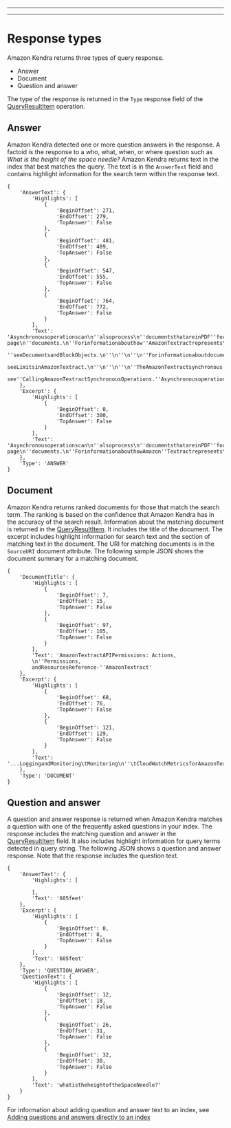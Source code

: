 --------

--------

# Response types<a name="response-types"></a>

Amazon Kendra returns three types of query response\.
+ Answer
+ Document
+ Question and answer

The type of the response is returned in the `Type` response field of the [QueryResultItem](API_QueryResultItem.md) operation\. 

## Answer<a name="query-answer"></a>

Amazon Kendra detected one or more question answers in the response\. A factoid is the response to a who, what, when, or where question such as *What is the height of the space needle?* Amazon Kendra returns text in the index that best matches the query\. The text is in the `AnswerText` field and contains highlight information for the search term within the response text\. 

```
{
    'AnswerText': {
        'Highlights': [
            {
                'BeginOffset': 271,
                'EndOffset': 279,
                'TopAnswer': False
            },
            {
                'BeginOffset': 481,
                'EndOffset': 489,
                'TopAnswer': False
            },
            {
                'BeginOffset': 547,
                'EndOffset': 555,
                'TopAnswer': False
            },
            {
                'BeginOffset': 764,
                'EndOffset': 772,
                'TopAnswer': False
            }
        ],
        'Text': 'Asynchronousoperationscan\n''alsoprocess\n''documentsthatareinPDF''format.UsingPDFformatfilesallowsyoutoprocess''multi-page\n''documents.\n''Forinformationabouthow''AmazonTextractrepresents\n''documentsasBlockobjects,
        ''seeDocumentsandBlockObjects.\n''\n''\n''\n''Forinformationaboutdocument''limits,
        seeLimitsinAmazonTextract.\n''\n''\n''\n''TheAmazonTextractsynchronous''operationscanprocessdocumentsstoredinanAmazon\n''S3Bucketoryoucanpass''base64encodedimagebytes.\n''Formoreinformation,
        see''CallingAmazonTextractSynchronousOperations.''Asynchronousoperationsrequireinputdocuments\n''tobesuppliedinanAmazon''S3Bucket.'
    },
    'Excerpt': {
        'Highlights': [
            {
                'BeginOffset': 0,
                'EndOffset': 300,
                'TopAnswer': False
            }
        ],
        'Text': 'Asynchronousoperationscan\n''alsoprocess\n''documentsthatareinPDF''format.UsingPDFformatfilesallowsyoutoprocess''multi-page\n''documents.\n''ForinformationabouthowAmazon''Textractrepresents\n'''
    },
    'Type': 'ANSWER'
}
```

## Document<a name="query-document"></a>

Amazon Kendra returns ranked documents for those that match the search term\. The ranking is based on the confidence that Amazon Kendra has in the accuracy of the search result\. Information about the matching document is returned in the [QueryResultItem](API_QueryResultItem.md)\. It includes the title of the document\. The excerpt includes highlight information for search text and the section of matching text in the document\. The URI for matching documents is in the `SourceURI` document attribute\. The following sample JSON shows the document summary for a matching document\.

```
{
    'DocumentTitle': {
        'Highlights': [
            {
                'BeginOffset': 7,
                'EndOffset': 15,
                'TopAnswer': False
            },
            {
                'BeginOffset': 97,
                'EndOffset': 105,
                'TopAnswer': False
            }
        ],
        'Text': 'AmazonTextractAPIPermissions: Actions,
        \n''Permissions,
        andResourcesReference-''AmazonTextract'
    },
    'Excerpt': {
        'Highlights': [
            {
                'BeginOffset': 68,
                'EndOffset': 76,
                'TopAnswer': False
            },
            {
                'BeginOffset': 121,
                'EndOffset': 129,
                'TopAnswer': False
            }
        ],
        'Text': '...LoggingandMonitoring\tMonitoring\n''\tCloudWatchMetricsforAmazonTextract\n''\tLoggingAmazonTextractAPICallswithAWSCloudTrail\n''\tAPIReference\tActions\tAnalyzeDocument\n''\tDetectDocumentText\n''\tGetDocumentAnalysis...'
    },
    'Type': 'DOCUMENT'
}
```

## Question and answer<a name="query-question-answer"></a>

A question and answer response is returned when Amazon Kendra matches a question with one of the frequently asked questions in your index\. The response includes the matching question and answer in the [QueryResultItem](API_QueryResultItem.md) field\. It also includes highlight information for query terms detected in query string\. The following JSON shows a question and answer response\. Note that the response includes the question text\. 

```
{
    'AnswerText': {
        'Highlights': [
            
        ],
        'Text': '605feet'
    },
    'Excerpt': {
        'Highlights': [
            {
                'BeginOffset': 0,
                'EndOffset': 8,
                'TopAnswer': False
            }
        ],
        'Text': '605feet'
    },
    'Type': 'QUESTION_ANSWER',
    'QuestionText': {
        'Highlights': [
            {
                'BeginOffset': 12,
                'EndOffset': 18,
                'TopAnswer': False
            },
            {
                'BeginOffset': 26,
                'EndOffset': 31,
                'TopAnswer': False
            },
            {
                'BeginOffset': 32,
                'EndOffset': 38,
                'TopAnswer': False
            }
        ],
        'Text': 'whatistheheightoftheSpaceNeedle?'
    }
}
```

For information about adding question and answer text to an index, see [Adding questions and answers directly to an index ](in-creating-faq.md)